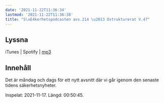 ```yaml
---
date: '2021-11-22T11:36:34'
lastmod: '2021-11-22T11:36:38'
title: "S\xE4kerhetspodcasten avs.214 \u2013 Ostrukturerat V.47"
---
```


## Lyssna





iTunes \| Spotify \| [mp3](https://traffic.libsyn.com/secure/sakerhetspodcasten/2021-11-17_Ostrukturerat.mp3)






## Innehåll





Det är måndag och dags för ett nytt avsnitt där vi går igenom den senaste tidens säkerhetsnyheter.





Inspelat: 2021-11-17. Längd: 00:50:45.



